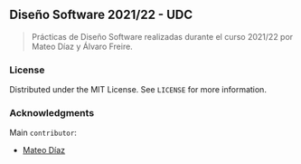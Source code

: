 ## Diseño Software 2021/22 - UDC

> Prácticas de Diseño Software realizadas durante el curso 2021/22 por Mateo Díaz y Álvaro Freire.

<!-- LICENSE -->
### License

Distributed under the MIT License. See `LICENSE` for more information.


<!-- ACKNOWLEDGMENTS -->
### Acknowledgments

Main `contributor`:

* [Mateo Díaz](https://github.com/mateo-diaza/)
